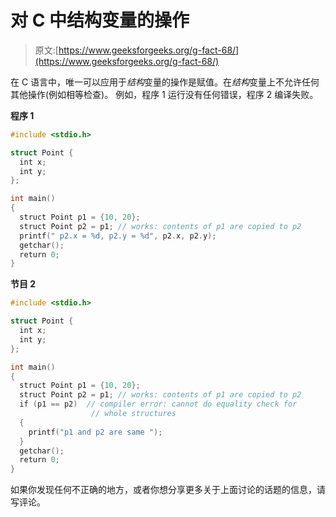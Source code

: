 # 对 C 中结构变量的操作

> 原文:[https://www.geeksforgeeks.org/g-fact-68/](https://www.geeksforgeeks.org/g-fact-68/)

在 C 语言中，唯一可以应用于*结构*变量的操作是赋值。在*结构*变量上不允许任何其他操作(例如相等检查)。
例如，程序 1 运行没有任何错误，程序 2 编译失败。

**程序 1**

```cpp
#include <stdio.h>

struct Point {
  int x;
  int y;
};

int main()
{
  struct Point p1 = {10, 20};
  struct Point p2 = p1; // works: contents of p1 are copied to p2
  printf(" p2.x = %d, p2.y = %d", p2.x, p2.y);
  getchar();
  return 0;
}
```

**节目 2**

```cpp
#include <stdio.h>

struct Point {
  int x;
  int y;
};

int main()
{
  struct Point p1 = {10, 20};
  struct Point p2 = p1; // works: contents of p1 are copied to p2
  if (p1 == p2)  // compiler error: cannot do equality check for         
                  // whole structures
  {
    printf("p1 and p2 are same ");
  }
  getchar();
  return 0;
}
```

如果你发现任何不正确的地方，或者你想分享更多关于上面讨论的话题的信息，请写评论。